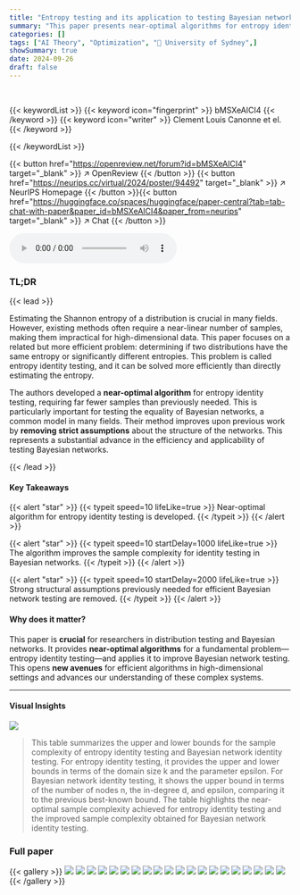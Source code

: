 ```yaml
---
title: "Entropy testing and its application to testing Bayesian networks"
summary: "This paper presents near-optimal algorithms for entropy identity testing, significantly improving Bayesian network testing efficiency."
categories: []
tags: ["AI Theory", "Optimization", "🏢 University of Sydney",]
showSummary: true
date: 2024-09-26
draft: false
---
```


<br>

{{< keywordList >}}
{{< keyword icon="fingerprint" >}} bMSXeAlCI4 {{< /keyword >}}
{{< keyword icon="writer" >}} Clement Louis Canonne et el. {{< /keyword >}}
 
{{< /keywordList >}}

{{< button href="https://openreview.net/forum?id=bMSXeAlCI4" target="_blank" >}}
↗ OpenReview
{{< /button >}}
{{< button href="https://neurips.cc/virtual/2024/poster/94492" target="_blank" >}}
↗ NeurIPS Homepage
{{< /button >}}{{< button href="https://huggingface.co/spaces/huggingface/paper-central?tab=tab-chat-with-paper&paper_id=bMSXeAlCI4&paper_from=neurips" target="_blank" >}}
↗ Chat
{{< /button >}}



<audio controls>
    <source src="https://ai-paper-reviewer.com/bMSXeAlCI4/podcast.wav" type="audio/wav">
    Your browser does not support the audio element.
</audio>


### TL;DR


{{< lead >}}

Estimating the Shannon entropy of a distribution is crucial in many fields.  However, existing methods often require a near-linear number of samples, making them impractical for high-dimensional data.  This paper focuses on a related but more efficient problem: determining if two distributions have the same entropy or significantly different entropies. This problem is called entropy identity testing, and it can be solved more efficiently than directly estimating the entropy. 

The authors developed a **near-optimal algorithm** for entropy identity testing, requiring far fewer samples than previously needed. This is particularly important for testing the equality of Bayesian networks, a common model in many fields. Their method improves upon previous work by **removing strict assumptions** about the structure of the networks.  This represents a substantial advance in the efficiency and applicability of testing Bayesian networks.

{{< /lead >}}


#### Key Takeaways

{{< alert "star" >}}
{{< typeit speed=10 lifeLike=true >}} Near-optimal algorithm for entropy identity testing is developed. {{< /typeit >}}
{{< /alert >}}

{{< alert "star" >}}
{{< typeit speed=10 startDelay=1000 lifeLike=true >}} The algorithm improves the sample complexity for identity testing in Bayesian networks. {{< /typeit >}}
{{< /alert >}}

{{< alert "star" >}}
{{< typeit speed=10 startDelay=2000 lifeLike=true >}} Strong structural assumptions previously needed for efficient Bayesian network testing are removed. {{< /typeit >}}
{{< /alert >}}

#### Why does it matter?
This paper is **crucial** for researchers in distribution testing and Bayesian networks. It provides **near-optimal algorithms** for a fundamental problem—entropy identity testing—and applies it to improve Bayesian network testing. This opens **new avenues** for efficient algorithms in high-dimensional settings and advances our understanding of these complex systems.

------
#### Visual Insights





![](https://ai-paper-reviewer.com/bMSXeAlCI4/tables_1_1.jpg)

> This table summarizes the upper and lower bounds for the sample complexity of entropy identity testing and Bayesian network identity testing. For entropy identity testing, it provides the upper and lower bounds in terms of the domain size k and the parameter epsilon. For Bayesian network identity testing, it shows the upper bound in terms of the number of nodes n, the in-degree d, and epsilon, comparing it to the previous best-known bound. The table highlights the near-optimal sample complexity achieved for entropy identity testing and the improved sample complexity obtained for Bayesian network identity testing.





### Full paper

{{< gallery >}}
<img src="https://ai-paper-reviewer.com/bMSXeAlCI4/1.png" class="grid-w50 md:grid-w33 xl:grid-w25" />
<img src="https://ai-paper-reviewer.com/bMSXeAlCI4/2.png" class="grid-w50 md:grid-w33 xl:grid-w25" />
<img src="https://ai-paper-reviewer.com/bMSXeAlCI4/3.png" class="grid-w50 md:grid-w33 xl:grid-w25" />
<img src="https://ai-paper-reviewer.com/bMSXeAlCI4/4.png" class="grid-w50 md:grid-w33 xl:grid-w25" />
<img src="https://ai-paper-reviewer.com/bMSXeAlCI4/5.png" class="grid-w50 md:grid-w33 xl:grid-w25" />
<img src="https://ai-paper-reviewer.com/bMSXeAlCI4/6.png" class="grid-w50 md:grid-w33 xl:grid-w25" />
<img src="https://ai-paper-reviewer.com/bMSXeAlCI4/7.png" class="grid-w50 md:grid-w33 xl:grid-w25" />
<img src="https://ai-paper-reviewer.com/bMSXeAlCI4/8.png" class="grid-w50 md:grid-w33 xl:grid-w25" />
<img src="https://ai-paper-reviewer.com/bMSXeAlCI4/9.png" class="grid-w50 md:grid-w33 xl:grid-w25" />
<img src="https://ai-paper-reviewer.com/bMSXeAlCI4/10.png" class="grid-w50 md:grid-w33 xl:grid-w25" />
<img src="https://ai-paper-reviewer.com/bMSXeAlCI4/11.png" class="grid-w50 md:grid-w33 xl:grid-w25" />
<img src="https://ai-paper-reviewer.com/bMSXeAlCI4/12.png" class="grid-w50 md:grid-w33 xl:grid-w25" />
<img src="https://ai-paper-reviewer.com/bMSXeAlCI4/13.png" class="grid-w50 md:grid-w33 xl:grid-w25" />
<img src="https://ai-paper-reviewer.com/bMSXeAlCI4/14.png" class="grid-w50 md:grid-w33 xl:grid-w25" />
<img src="https://ai-paper-reviewer.com/bMSXeAlCI4/15.png" class="grid-w50 md:grid-w33 xl:grid-w25" />
<img src="https://ai-paper-reviewer.com/bMSXeAlCI4/16.png" class="grid-w50 md:grid-w33 xl:grid-w25" />
<img src="https://ai-paper-reviewer.com/bMSXeAlCI4/17.png" class="grid-w50 md:grid-w33 xl:grid-w25" />
<img src="https://ai-paper-reviewer.com/bMSXeAlCI4/18.png" class="grid-w50 md:grid-w33 xl:grid-w25" />
<img src="https://ai-paper-reviewer.com/bMSXeAlCI4/19.png" class="grid-w50 md:grid-w33 xl:grid-w25" />
<img src="https://ai-paper-reviewer.com/bMSXeAlCI4/20.png" class="grid-w50 md:grid-w33 xl:grid-w25" />
{{< /gallery >}}